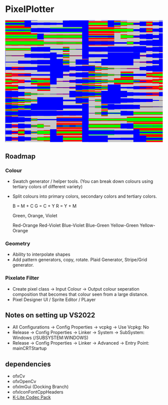 # PixelPlotter

![Screenshot of emptyExample](preview.png)


## Roadmap

### Colour
  - Swatch generator / helper tools. (You can break down colours using tertiary colors of different variety)
  - Split colours into primary colors, secondary colors and tertiary colors.
  
    B = M + C
    G = C + Y
    R = Y + M

    Green, Orange, Violet

    Red-Orange
    Red-Violet
    Blue-Violet
    Blue-Green
    Yellow-Green
    Yellow-Orange

### Geometry
  - Ability to interpolate shapes
  - Add pattern generators, copy, rotate. Plaid Generator, Stripe/Grid generator.

### Pixelate Filter
  - Create pixel class 
      -> Input Colour 
      -> Output colour seperation composition that becomes that colour seen from a large distance.
  - Pixel Designer UI / Sprite Editor / PLayer

## Notes on setting up VS2022

  - All Configurations -> Config Properties -> vcpkg -> Use Vcpkg: No
  - Release -> Config Properties -> Linker -> System -> SubSystem: Windows (/SUBSYSTEM:WINDOWS)
  - Release -> Config Properties -> Linker -> Advanced -> Entry Point: mainCRTStartup

## dependencies

- ofxCv
- ofxOpenCv
- ofxImGui (Docking Branch)
- ofxIconFontCppHeaders
- [K-Lite Codec Pack](https://files3.codecguide.com/K-Lite_Codec_Pack_1750_Basic.exe)
